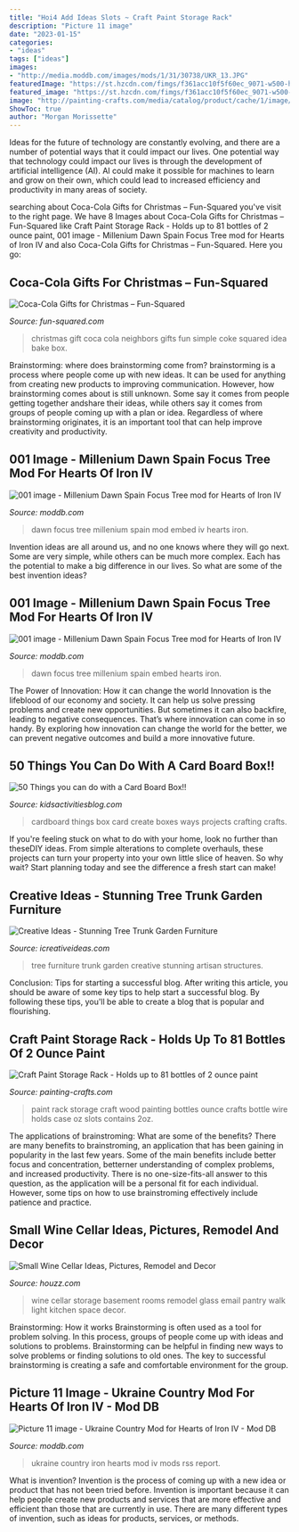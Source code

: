 ```yaml
---
title: "Hoi4 Add Ideas Slots ~ Craft Paint Storage Rack"
description: "Picture 11 image"
date: "2023-01-15"
categories:
- "ideas"
tags: ["ideas"]
images:
- "http://media.moddb.com/images/mods/1/31/30738/UKR_13.JPG"
featuredImage: "https://st.hzcdn.com/fimgs/f361acc10f5f60ec_9071-w500-h666-b0-p0--traditional-wine-cellar.jpg"
featured_image: "https://st.hzcdn.com/fimgs/f361acc10f5f60ec_9071-w500-h666-b0-p0--traditional-wine-cellar.jpg"
image: "http://painting-crafts.com/media/catalog/product/cache/1/image/9df78eab33525d08d6e5fb8d27136e95/w/d/wd8205_f.jpg"
ShowToc: true
author: "Morgan Morissette"
---
```



Ideas for the future of technology are constantly evolving, and there are a number of potential ways that it could impact our lives. One potential way that technology could impact our lives is through the development of artificial intelligence (AI). AI could make it possible for machines to learn and grow on their own, which could lead to increased efficiency and productivity in many areas of society.

	

		
searching about Coca-Cola Gifts for Christmas – Fun-Squared you've visit to the right page. We have 8 Images about Coca-Cola Gifts for Christmas – Fun-Squared like Craft Paint Storage Rack - Holds up to 81 bottles of 2 ounce paint, 001 image - Millenium Dawn Spain Focus Tree mod for Hearts of Iron IV and also Coca-Cola Gifts for Christmas – Fun-Squared. Here you go:
		
    
## Coca-Cola Gifts For Christmas – Fun-Squared

<img loading=lazy src="https://fun-squared.com/wp-content/uploads/2016/10/MmixthefunintoChristmas-724x1024.jpg" onerror="this.onerror=null;this.src='https://tse3.mm.bing.net/th?id=OIP.PG74MeeyQpxWLL09NlZfBQHaKe&amp;pid=15.1';" alt="Coca-Cola Gifts for Christmas – Fun-Squared">

_Source: fun-squared.com_

>christmas gift coca cola neighbors gifts fun simple coke squared idea bake box. 

	

Brainstorming: where does brainstorming come from?
brainstorming is a process where people come up with new ideas. It can be used for anything from creating new products to improving communication. However, how brainstorming comes about is still unknown. Some say it comes from people getting together andshare their ideas, while others say it comes from groups of people coming up with a plan or idea. Regardless of where brainstorming originates, it is an important tool that can help improve creativity and productivity.

    
## 001 Image - Millenium Dawn Spain Focus Tree Mod For Hearts Of Iron IV

<img loading=lazy src="https://media.moddb.com/cache/images/mods/1/34/33574/thumb_620x2000/015.png" onerror="this.onerror=null;this.src='https://tse4.mm.bing.net/th?id=OIP.iN0LCVU_Tw8QgrPPH3ioAgHaEK&amp;pid=15.1';" alt="001 image - Millenium Dawn Spain Focus Tree mod for Hearts of Iron IV">

_Source: moddb.com_

>dawn focus tree millenium spain mod embed iv hearts iron. 

	

Invention ideas are all around us, and no one knows where they will go next. Some are very simple, while others can be much more complex. Each has the potential to make a big difference in our lives. So what are some of the best invention ideas?

    
## 001 Image - Millenium Dawn Spain Focus Tree Mod For Hearts Of Iron IV

<img loading=lazy src="https://media.moddb.com/cache/images/mods/1/34/33574/thumb_620x2000/017.png" onerror="this.onerror=null;this.src='https://tse1.mm.bing.net/th?id=OIP.gsITIIQaePXbDoSvGNERUAHaEK&amp;pid=15.1';" alt="001 image - Millenium Dawn Spain Focus Tree mod for Hearts of Iron IV">

_Source: moddb.com_

>dawn focus tree millenium spain embed hearts iron. 

	

The Power of Innovation: How it can change the world
Innovation is the lifeblood of our economy and society. It can help us solve pressing problems and create new opportunities. But sometimes it can also backfire, leading to negative consequences. That’s where innovation can come in so handy. By exploring how innovation can change the world for the better, we can prevent negative outcomes and build a more innovative future.

    
## 50 Things You Can Do With A Card Board Box!!

<img loading=lazy src="http://kidsactivitiesblog.com/wp-content/uploads/2014/08/50-ways-to-create-with-cardboard.jpg" onerror="this.onerror=null;this.src='https://tse4.mm.bing.net/th?id=OIP.qhvokMvWQZeIefDWL10JWQHaH6&amp;pid=15.1';" alt="50 Things you can do with a Card Board Box!!">

_Source: kidsactivitiesblog.com_

>cardboard things box card create boxes ways projects crafting crafts. 

	

If you're feeling stuck on what to do with your home, look no further than theseDIY ideas. From simple alterations to complete overhauls, these projects can turn your property into your own little slice of heaven. So why wait? Start planning today and see the difference a fresh start can make!

    
## Creative Ideas - Stunning Tree Trunk Garden Furniture

<img loading=lazy src="https://www.icreativeideas.com/wp-content/uploads/2014/10/Creative-Ideas-Stunning-Tree-Trunk-Garden-Furniture-15.jpg" onerror="this.onerror=null;this.src='https://tse4.mm.bing.net/th?id=OIP.aI38FrVADkfMZEkvMWQloAHaFj&amp;pid=15.1';" alt="Creative Ideas - Stunning Tree Trunk Garden Furniture">

_Source: icreativeideas.com_

>tree furniture trunk garden creative stunning artisan structures. 

	

Conclusion: Tips for starting a successful blog.
After writing this article, you should be aware of some key tips to help start a successful blog. By following these tips, you'll be able to create a blog that is popular and flourishing.

    
## Craft Paint Storage Rack - Holds Up To 81 Bottles Of 2 Ounce Paint

<img loading=lazy src="http://painting-crafts.com/media/catalog/product/cache/1/image/9df78eab33525d08d6e5fb8d27136e95/w/d/wd8205_f.jpg" onerror="this.onerror=null;this.src='https://tse2.mm.bing.net/th?id=OIP.WttJzxwXONi0nkBCBFKJEwHaFl&amp;pid=15.1';" alt="Craft Paint Storage Rack - Holds up to 81 bottles of 2 ounce paint">

_Source: painting-crafts.com_

>paint rack storage craft wood painting bottles ounce crafts bottle wire holds case oz slots contains 2oz. 

	

The applications of brainstroming: What are some of the benefits?
There are many benefits to brainstroming, an application that has been gaining in popularity in the last few years. Some of the main benefits include better focus and concentration, betterner understanding of complex problems, and increased productivity. There is no one-size-fits-all answer to this question, as the application will be a personal fit for each individual. However, some tips on how to use brainstroming effectively include patience and practice.

    
## Small Wine Cellar Ideas, Pictures, Remodel And Decor

<img loading=lazy src="https://st.hzcdn.com/fimgs/f361acc10f5f60ec_9071-w500-h666-b0-p0--traditional-wine-cellar.jpg" onerror="this.onerror=null;this.src='https://tse3.mm.bing.net/th?id=OIP.E6KAhZQYvWfMVppZrI5DagHaJ3&amp;pid=15.1';" alt="Small Wine Cellar Ideas, Pictures, Remodel and Decor">

_Source: houzz.com_

>wine cellar storage basement rooms remodel glass email pantry walk light kitchen space decor. 

	

Brainstorming: How it works
Brainstorming is often used as a tool for problem solving. In this process, groups of people come up with ideas and solutions to problems. Brainstorming can be helpful in finding new ways to solve problems or finding solutions to old ones. The key to successful brainstorming is creating a safe and comfortable environment for the group.

    
## Picture 11 Image - Ukraine Country Mod For Hearts Of Iron IV - Mod DB

<img loading=lazy src="http://media.moddb.com/images/mods/1/31/30738/UKR_13.JPG" onerror="this.onerror=null;this.src='https://tse2.mm.bing.net/th?id=OIP.5Pd9RbNi49VKyCG710CnWAHaEK&amp;pid=15.1';" alt="Picture 11 image - Ukraine Country Mod for Hearts of Iron IV - Mod DB">

_Source: moddb.com_

>ukraine country iron hearts mod iv mods rss report. 

	

What is invention?
Invention is the process of coming up with a new idea or product that has not been tried before. Invention is important because it can help people create new products and services that are more effective and efficient than those that are currently in use. There are many different types of invention, such as ideas for products, services, or methods.

